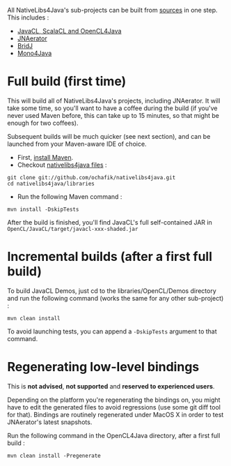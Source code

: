 

All NativeLibs4Java's sub-projects can be built from [sources](http://code.google.com/p/nativelibs4java/source/browse/) in one step.
This includes :
  * [JavaCL, ScalaCL and OpenCL4Java](http://code.google.com/p/javacl/)
  * [JNAerator](http://code.google.com/p/jnaerator/)
  * [BridJ](http://code.google.com/p/bridj/)
  * [Mono4Java](http://code.google.com/p/nativelibs4java/wiki/Mono)

# Full build (first time) #

This will build all of NativeLibs4Java's projects, including JNAerator.
It will take some time, so you'll want to have a coffee during the build (if you've never used Maven before, this can take up to 15 minutes, so that might be enough for two coffees).

Subsequent builds will be much quicker (see next section), and can be launched from your Maven-aware IDE of choice.

  * First, [install Maven](http://maven.apache.org/download.html).
  * Checkout [nativelibs4java files](https://github.com/ochafik/nativelibs4java/tree/master/libraries/) :
```
git clone git://github.com/ochafik/nativelibs4java.git
cd nativelibs4java/libraries
```
  * Run the following Maven command :
```
mvn install -DskipTests
```

After the build is finished, you'll find JavaCL's full self-contained JAR in `OpenCL/JavaCL/target/javacl-xxx-shaded.jar`

# Incremental builds (after a first full build) #

To build JavaCL Demos, just cd to the libraries/OpenCL/Demos directory and run the following command (works the same for any other sub-project) :
```
mvn clean install
```

To avoid launching tests, you can append a `-DskipTests` argument to that command.

# Regenerating low-level bindings #

This is **not advised**, **not supported** and **reserved to experienced users**.

Depending on the platform you're regenerating the bindings on, you might have to edit the generated files to avoid regressions (use some git diff tool for that). Bindings are routinely regenerated under MacOS X in order to test JNAerator's latest snapshots.

Run the following command in the OpenCL4Java directory, after a first full build :
```
mvn clean install -Pregenerate
```